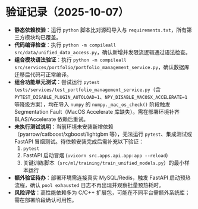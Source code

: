 # 验证记录（2025-10-07）

- **静态依赖校验**：运行 `python` 脚本比对源码导入与 `requirements.txt`，所有第三方模块均已覆盖。
- **代码编译检查**：执行 `python -m compileall src/data/unified_data_access.py`，确认新增并发限流逻辑通过语法检查。
- **组合模块语法验证**：执行 `python -m compileall src/services/portfolio/portfolio_management_service.py`，确认数据库迁移后代码可正常编译。
- **组合功能单元测试**：尝试运行 `pytest tests/services/test_portfolio_management_service.py`（含 `PYTEST_DISABLE_PLUGIN_AUTOLOAD=1`、`NPY_DISABLE_MACOSX_ACCELERATE=1` 等降级方案），均在导入 `numpy` 的 `numpy._mac_os_check()` 阶段触发 Segmentation Fault（MacOS Accelerate 库缺失）。需在部署环境补齐 BLAS/Accelerate 依赖后重试。
- **未执行测试说明**：当前环境未安装新增依赖（pyarrow/catboost/xgboost/lightgbm 等），无法运行 `pytest`、集成测试或 FastAPI 冒烟测试。待依赖安装完成后需补充以下验证：
  1. `pytest`
  2. FastAPI 启动冒烟 (`uvicorn src.apps.api.app:app --reload`)
  3. 关键训练脚本（`src/ml/training/train_unified_models.py`）的最小样本运行
- **额外验证待办**：部署环境需连接真实 MySQL/Redis，触发 FastAPI 启动预热流程，确认 `pool exhausted` 日志不再出现并观察批量预热耗时。
- **风险评估**：高性能依赖多为 C/C++ 扩展包，可能在不同平台需额外系统库；需在部署阶段确认可用性。

